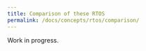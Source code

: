 ```yaml
---
title: Comparison of these RTOS
permalink: /docs/concepts/rtos/comparison/
---
```


Work in progress.